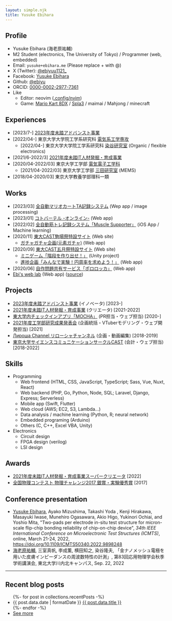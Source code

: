 ```yaml
---
layout: simple.njk
title: Yusuke Ebihara
---
```


## Profile

- Yusuke Ebihara (海老原祐輔)
- M2 Student (electronics, The University of Tokyo) / Programmer (web, embedded)
- Email: `yusuke+ebihara.me` (Please replace + with @)
- X (Twitter): [@ebiyuu1121_](https://twitter.com/ebiyuu1121_)
- Facebook: [Yusuke Ebihara](https://www.facebook.com/yuusuke.ebihara.7/)
- Github: [@ebiyu](https://github.com/ebiyu)
- ORCID: [0000-0002-2977-7361](https://orcid.org/0000-0002-2977-7361)
- Like
  - Editor: neovim ([.config/nvim](https://github.com/ebiyu/dotfiles/tree/master/dot_config/nvim))
  - Game: [Mario Kart 8DX](https://mktools.ebiyuu.com/player/ebi/) / [Spla3](https://stat.ink/@ebiyu/spl3) / maimai / Mahjong / minecraft

## Experiences

- [2023/7-] [2023年度未踏アドバンスト事業](https://www.ipa.go.jp/jinzai/mitou/advanced/2023/gaiyou_fj-1.html)
- [2022/04-] 東京大学大学院工学系研究科 [電気系工学専攻](https://www.eeis.t.u-tokyo.ac.jp)
  - [2022/04-] 東京大学大学院工学系研究科 [染谷研究室](http://www.ntech.t.u-tokyo.ac.jp) (Organic / flexible electronics)
- [2021/6-2022/3] [2021年度未踏IT人材発掘・育成事業](https://www.ipa.go.jp/jinzai/mitou/2021/gaiyou_sd-3.html)
- [2020/04-2022/03] 東京大学工学部 [電気電子工学科](https://www.ee.t.u-tokyo.ac.jp/)
  - [2021/04-2022/03] 東京大学工学部 [三田研究室](https://www.if.t.u-tokyo.ac.jp) (MEMS)
- [2018/04-2020/03] 東京大学教養学部理科一類

## Works

- [2023/03] [全自動マリオカートTA記録システム](https://mktools.ebiyuu.com/) (Wep app / image processing)
- [2023/01] [コトバーテル -オンライン-](https://kotobaateru.online/) (Web app)
- [2022/02] [全自動筋トレ記録システム「Muscle Supporter」](https://muscle-supporter.com/) (iOS App / Machine learning)
- [2020/11] [東大CAST駒場祭特設サイト](https://ut-cast.net/komafes2020/) (Web site)
  - [ガチャガチャ企画(元素ガチャ)](https://ut-cast.net/komafes2020/gacha/) (Web app)
- [2020/09] [東大CAST五月祭特設サイト](https://ut-cast.net/mayfes2020/) (Web site)
  - [ミニゲーム「階段を作り出せ！」](https://ut-cast.net/mayfes2020/minigame/tsumiki/) (Unity project)
  - [進捗企画「みんなで実験！円周率を求めよう！」](https://ut-cast.net/mayfes2020/data-collecting/) (Web app)
- [2020/06] [自作問題共有サービス「ポロロッカ」](https://pororocca.com/) (Web app)
- [Ebi's web lab](https://lab.ebiyuu.com/) (Web app) ([source](https://github.com/ebiyu/web-lab))

## Projects

- [2023年度未踏アドバンスト事業](https://www.ipa.go.jp/jinzai/mitou/advanced/2023/gaiyou_fj-1.html) (イノベータ) [2023-]
- [2021年度未踏IT人材発掘・育成事業](https://www.ipa.go.jp/jinzai/mitou/it/2021/gaiyou_sd-3.html) (クリエータ) [2021-2022]
- [東大学内チェックインアプリ「MOCHA」](https://mocha.t.u-tokyo.ac.jp) (PR担当・ウェブ担当) [2020-]
- [2021年度工学部研究成果発表会](https://2021.eeic.jp/) (企画統括・VTuberモデリング・ウェブ開発担当) [2021]
- [Лироша Channel リローシャチャンネル](https://www.youtube.com/channel/UC5T-TP6eOGbX9DVXpLtevEA) (企画・動画編集) [2018-2019]
- [東京大学サイエンスコミュニケーションサークルCAST](https://ut-cast.net/) (会計・ウェブ担当) [2018-2022]

## Skills

- Programming
  - Web frontend (HTML, CSS, JavaScript, TypeScript; Sass, Vue, Nuxt, React)
  - Web backend (PHP, Go, Python, Node, SQL; Laravel, Django, Express; Serverless)
  - Mobile app (Swift, Flutter)
  - Web cloud (AWS; EC2, S3, Lambda...)
  - Data analysis / machine learning (Python, R; neural network)
  - Embedded programing (Arduino)
  - Others (C, C++, Excel VBA, Unity)
- Electronics
  - Circuit design
  - FPGA design (verilog)
  - LSI design

## Awards

- [2021年度未踏IT人材発掘・育成事業スーパークリエータ](https://www.ipa.go.jp/jinzai/mitou/it/qv6pgp000000ie9y-att/000098511.pdf)  [2022]
- [全国物理コンテスト 物理チャレンジ2017 銀賞・実験優秀賞](http://www.jpho.jp/2017schedule.html) [2017]

## Conference presentation

- <u>Yusuke Ebihara</u>, Ayako Mizushima, Takashi Yoda , Kenji Hirakawa, Masayuki Iwase, Munehiro Ogasawara, Akio Higo, Yukinori Ochiai, and Yoshio Mita, "Two-pads per electrode in-situ test structure for micron-scale flip-chip bonding reliability of chip-on-chip device", <i>34th IEEE International Conference on Microelectronic Test Structures (ICMTS)</i>, online, March 21-24, 2022, https://doi.org/10.1109/ICMTS50340.2022.9898248
- <u>海老原祐輔</u>, 三室真帆, 李成薫, 横田知之, 染谷隆夫, 「金ナノメッシュ電極を用いた皮膚インピーダンスの周波数特性の計測」, 第83回応用物理学会秋季学術講演会, 東北大学川内北キャンパス, Sep. 22, 2022

<hr>

## Recent blog posts

<ul>
{%- for post in collections.recentPosts -%}
  <li>
    {{ post.data.date | formatDate }}
    <a href="{{post.url}}">{{ post.data.title }}</a>
  </li>
{%- endfor -%}
  <li>
    <a href="/post">See more</a>
  </li>
</ul>


